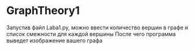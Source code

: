 # GraphTheory1
Запустив файл Laba1.py, можно ввести количество вершин в графе и список смежности для каждой вершины
После чего программа выведет изображение вашего графа
